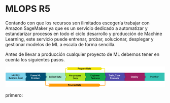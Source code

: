 # MLOPS R5

Contando con que los recursos son ilimitados escogería trabajar con Amazon SageMaker ya que es un servicio dedicado a automatizar y estandarizar procesos en todo el ciclo desarrollo y producción de Machine Learning, este servicio puede entrenar, probar, solucionar, desplegar y gestionar modelos de ML a escala de forma sencilla.

Antes de llevar a producción cualquier proyecto de ML debemos tener en cuenta los siguientes pasos. 

![](images/ml-lifecycle-phases.png)


primero:
